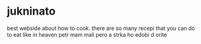# jukninato
best webside about how to cook. there are so many recepi that you can do to eat like in heaven
petr mam mali pero a strka ho edobi d orite
